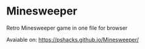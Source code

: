 # Minesweeper
Retro Minesweeper game in one file for browser

Avaiable on: https://pshacks.github.io/Minesweeper/
